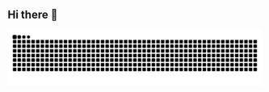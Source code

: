 ## Hi there 👋

<!-- Snake Code Contribution Map 贪吃蛇代码贡献图 -->
<picture>
  <source media="(prefers-color-scheme: dark)" srcset="https://raw.githubusercontent.com/0X0000005/0X0000005/output/github-contribution-grid-snake-dark.svg">
  <source media="(prefers-color-scheme: light)" srcset="https://raw.githubusercontent.com/0X0000005/0X0000005/output/github-contribution-grid-snake.svg">
  <img alt="github contribution grid snake animation" src="https://raw.githubusercontent.com/0X0000005/0X0000005/output/github-contribution-grid-snake.svg">
</picture>

